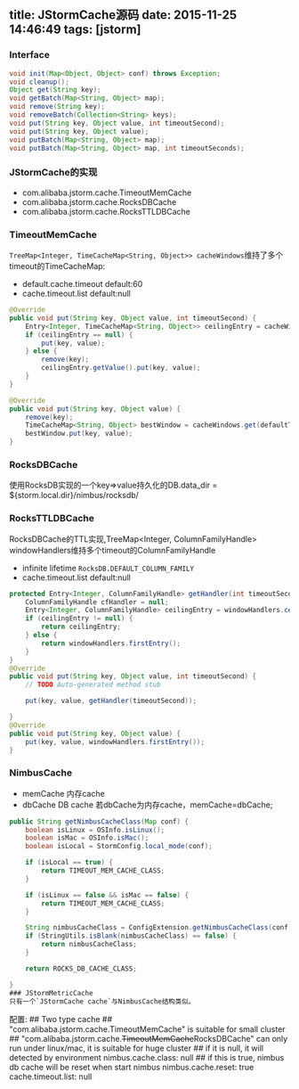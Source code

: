 title: JStormCache源码
date: 2015-11-25 14:46:49
tags: [jstorm]
---
### Interface
```java
void init(Map<Object, Object> conf) throws Exception;
void cleanup();
Object get(String key);
void getBatch(Map<String, Object> map);
void remove(String key);
void removeBatch(Collection<String> keys);
void put(String key, Object value, int timeoutSecond);
void put(String key, Object value);
void putBatch(Map<String, Object> map);
void putBatch(Map<String, Object> map, int timeoutSeconds);
```
### JStormCache的实现
+ com.alibaba.jstorm.cache.TimeoutMemCache
+ com.alibaba.jstorm.cache.RocksDBCache
+ com.alibaba.jstorm.cache.RocksTTLDBCache

### TimeoutMemCache
`TreeMap<Integer, TimeCacheMap<String, Object>> cacheWindows`维持了多个timeout的TimeCacheMap:
+ default.cache.timeout default:60
+ cache.timeout.list  default:null

```java
@Override
public void put(String key, Object value, int timeoutSecond) {
    Entry<Integer, TimeCacheMap<String, Object>> ceilingEntry = cacheWindows.ceilingEntry(timeoutSecond);
    if (ceilingEntry == null) {
        put(key, value);
    } else {
        remove(key);
        ceilingEntry.getValue().put(key, value);
    }
}

@Override
public void put(String key, Object value) {
    remove(key);
    TimeCacheMap<String, Object> bestWindow = cacheWindows.get(defaultTimeout);
    bestWindow.put(key, value);
}
```

### RocksDBCache
使用RocksDB实现的一个key=>value持久化的DB.data_dir = ${storm.local.dir}/nimbus/rocksdb/
### RocksTTLDBCache
RocksDBCache的TTL实现,TreeMap<Integer, ColumnFamilyHandle> windowHandlers维持多个timeout的ColumnFamilyHandle
+ infinite lifetime `RocksDB.DEFAULT_COLUMN_FAMILY`
+ cache.timeout.list  default:null

```java
protected Entry<Integer, ColumnFamilyHandle> getHandler(int timeoutSecond) {
    ColumnFamilyHandle cfHandler = null;
    Entry<Integer, ColumnFamilyHandle> ceilingEntry = windowHandlers.ceilingEntry(timeoutSecond);
    if (ceilingEntry != null) {
        return ceilingEntry;
    } else {
        return windowHandlers.firstEntry();
    }
}
@Override
public void put(String key, Object value, int timeoutSecond) {
    // TODO Auto-generated method stub

    put(key, value, getHandler(timeoutSecond));

}
@Override
public void put(String key, Object value) {
    put(key, value, windowHandlers.firstEntry());
}
```

### NimbusCache
+ memCache 内存cache
+ dbCache DB cache
若dbCache为内存cache，memCache=dbCache;
```java
public String getNimbusCacheClass(Map conf) {
    boolean isLinux = OSInfo.isLinux();
    boolean isMac = OSInfo.isMac();
    boolean isLocal = StormConfig.local_mode(conf);

    if (isLocal == true) {
        return TIMEOUT_MEM_CACHE_CLASS;
    }

    if (isLinux == false && isMac == false) {
        return TIMEOUT_MEM_CACHE_CLASS;
    }

    String nimbusCacheClass = ConfigExtension.getNimbusCacheClass(conf);
    if (StringUtils.isBlank(nimbusCacheClass) == false) {
        return nimbusCacheClass;
    }

    return ROCKS_DB_CACHE_CLASS;

}
### JStormMetricCache
只有一个`JStormCache cache`与NimbusCache结构类似。

```
配置:
    ## Two type cache 
    ## "com.alibaba.jstorm.cache.TimeoutMemCache" is suitable for small cluster
    ## "com.alibaba.jstorm.cache.~~TimeoutMemCache~~RocksDBCache" can only run under linux/mac, it is suitable for huge cluster
    ## if it is null, it will detected by environment
    nimbus.cache.class: null
    ## if this is true, nimbus db cache will be reset when start nimbus
    nimbus.cache.reset: true
    cache.timeout.list: null